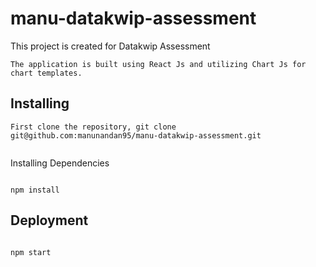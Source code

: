 # manu-datakwip-assessment

This project is created for Datakwip Assessment

```
The application is built using React Js and utilizing Chart Js for chart templates.

```
## Installing
```
First clone the repository, git clone git@github.com:manunandan95/manu-datakwip-assessment.git


```
Installing Dependencies
```

npm install

```
## Deployment
```

npm start

